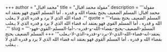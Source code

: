 +++
author = "محمد اقبال"
title = "مقولة محمد اقبال"
description = '''مقولة محمد اقبال: المسلم الضعيف يحتج بقضاء الله و قدره ، أما المسلم القوي فهو يعتقد انه قضاء الله الذي لا يرد و قدره الذي لا يـغلب .'''
quote = '''المسلم الضعيف يحتج بقضاء الله و قدره ، أما المسلم القوي فهو يعتقد انه قضاء الله الذي لا يرد و قدره الذي لا يـغلب .'''
slug = '''المسلم-الضعيف-يحتج-بقضاء-الله-و-قدره-،-أما-المسلم-القوي-فهو-يعتقد-انه-قضاء-الله-الذي-لا-يرد-و-قدره-الذي-لا-يـغلب'''
+++
المسلم الضعيف يحتج بقضاء الله و قدره ، أما المسلم القوي فهو يعتقد انه قضاء الله الذي لا يرد و قدره الذي لا يـغلب .
